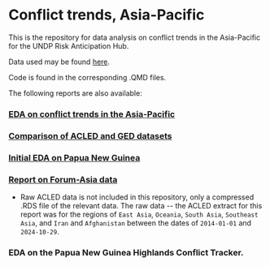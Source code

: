 # Conflict trends, Asia-Pacific

This is the repository for data analysis on conflict trends in the Asia-Pacific for the UNDP Risk Anticipation Hub. 

Data used may be found [here](https://undp-crew.github.io/risk-anticipation-hub/conflict-trends-asia-pacific/tree/main/data). 

Code is found in the corresponding .QMD files. 

The following reports are also available: 

### [EDA on conflict trends in the Asia-Pacific](https://undp-crew.github.io/conflict-trends-asia-pacific/)

### [Comparison of ACLED and GED datasets](https://undp-crew.github.io/conflict-trends-asia-pacific/acled_ucdp.html)

### [Initial EDA on Papua New Guinea](https://undp-crew.github.io/conflict-trends-asia-pacific/png_initial_report.html)

### [Report on Forum-Asia data](https://undp-crew.github.io/conflict-trends-asia-pacific/forum_asia.html)

* Raw ACLED data is not included in this repository, only a compressed .RDS file of the relevant data. The raw data -- the ACLED extract for this report was for the regions of `East Asia`, `Oceania`, `South Asia`, `Southeast Asia`, and `Iran` and `Afghanistan` between the dates of `2014-01-01` and `2024-10-29`. 

### EDA on the Papua New Guinea Highlands Conflict Tracker. 


 
